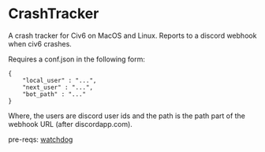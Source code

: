 # CrashTracker

A crash tracker for Civ6 on MacOS and Linux. Reports to a discord webhook when civ6 crashes.

Requires a conf.json in the following form:

```
{
    "local_user" : "...",
    "next_user" : "...",
    "bot_path" : "..."
}
```

Where, the users are discord user ids and the path is the path part of the webhook URL
(after discordapp.com).

pre-reqs: [watchdog](https://pypi.org/project/watchdog/)
